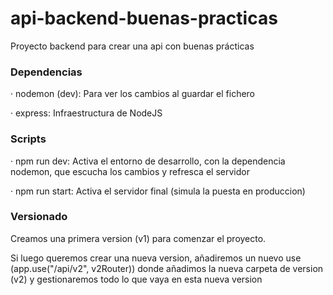 # api-backend-buenas-practicas
Proyecto backend para crear una api con buenas prácticas

### Dependencias
· nodemon (dev): Para ver los cambios al guardar el fichero

· express: Infraestructura de NodeJS

### Scripts
· npm run dev: Activa el entorno de desarrollo, con la dependencia nodemon, que escucha los cambios y refresca el servidor

· npm run start: Activa el servidor final (simula la puesta en produccion)

### Versionado
Creamos una primera version (v1) para comenzar el proyecto. 

Si luego queremos crear una nueva version, añadiremos un nuevo use (app.use("/api/v2", v2Router)) donde añadimos la nueva carpeta de version (v2) y gestionaremos todo lo que vaya en esta nueva version